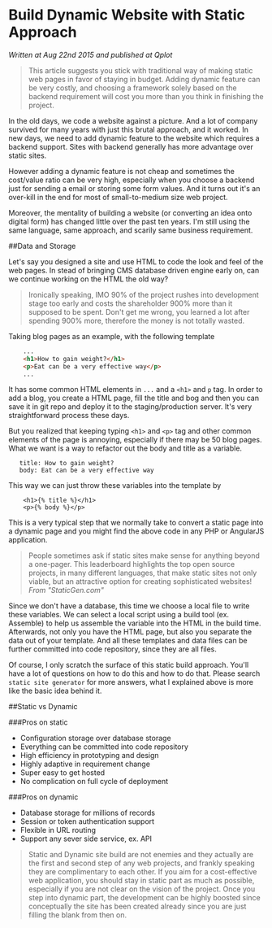 # Build Dynamic Website with Static Approach

_Written at Aug 22nd 2015 and published at Qplot_

> This article suggests you stick with traditional way of making static web pages in favor of staying in budget. Adding dynamic feature can be very costly, and choosing a framework solely based on the backend requirement will cost you more than you think in finishing the project.

In the old days, we code a website against a picture. And a lot of company survived for many years with just this brutal approach, and it worked. In new days, we need to add  dynamic feature to the website which requires a backend support. Sites with backend generally has more advantage over static sites.

However adding a dynamic feature is not cheap and sometimes the cost/value ratio can be very high, especially when you choose a backend just for sending a email or storing some form values. And it turns out it's an over-kill in the end for most of small-to-medium size web project. 

Moreover, the mentality of building a website (or converting an idea onto digital form) has changed little over the past ten years. I'm still using the same language, same approach, and scarily same business requirement.  

##Data and Storage

Let's say you designed a site and use HTML to code the look and feel of the web pages. In stead of bringing CMS database driven engine early on, can we continue working on the HTML the old way?

> Ironically speaking, IMO 90% of the project rushes into development stage too early and costs the shareholder 900% more than it supposed to be spent. Don't get me wrong, you learned a lot after spending 900% more, therefore the money is not totally wasted. 

Taking blog pages as an example, with the following template

```html
    ...
    <h1>How to gain weight?</h1>
    <p>Eat can be a very effective way</p>
    ...
```

It has some common HTML elements in `...` and a `<h1>` and `p` tag. In order to add a blog, you create a HTML page, fill the title and bog and then you can save it in git repo and deploy it to the staging/production server. It's very straightforward process these days. 

But you realized that keeping typing `<h1>` and `<p>` tag and other common elements of the page is annoying, especially if there may be 50 blog pages. What we want is a way to refactor out the body and title as a variable.

```
   title: How to gain weight?
   body: Eat can be a very effective way
```

This way we can just throw these variables into the template by

```
    <h1>{% title %}</h1>
    <p>{% body %}</p>
```

This is a very typical step that we normally take to convert a static page into a dynamic page and you might find the above code in any PHP or AngularJS application. 

> People sometimes ask if static sites make sense for anything beyond a one-pager. This leaderboard highlights the top open source projects, in many different languages, that make static sites not only viable, but an attractive option for creating sophisticated websites! <cite>From "StaticGen.com"</cite> 
 
Since we don't have a database, this time we choose a local file to write these variables. We can select a local script using a build tool (ex. Assemble) to help us assemble the variable into the HTML in the build time. Afterwards, not only you have the HTML page, but also you separate the data out of your template. And all these templates and data files can be further committed into code repository, since they are all files.

Of course, I only scratch the surface of this static build approach. You'll have a lot of questions on how to do this and how to do that. Please search `static site generator` for more answers, what I explained above is more like the basic idea behind it.

##Static vs Dynamic

###Pros on static
- Configuration storage over database storage
- Everything can be committed into code repository
- High efficiency in prototyping and design 
- Highly adaptive in requirement change
- Super easy to get hosted
- No complication on full cycle of deployment

###Pros on dynamic
- Database storage for millions of records
- Session or token authentication support
- Flexible in URL routing
- Support any sever side service, ex. API

>Static and Dynamic site build are not enemies and they actually are the first and second step of any web projects, and frankly speaking they are complimentary to each other. If you aim for a cost-effective web application, you should stay in static part as much as possible, especially if you are not clear on the vision of the project. Once you step into dynamic part, the development can be highly boosted since conceptually the site has been created already since you are just filling the blank from then on.

 

